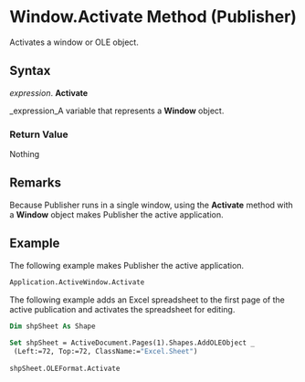 
# Window.Activate Method (Publisher)

Activates a window or OLE object.


## Syntax

 _expression_. **Activate**

 _expression_A variable that represents a  **Window** object.


### Return Value

Nothing


## Remarks

Because Publisher runs in a single window, using the  **Activate** method with a **Window** object makes Publisher the active application.


## Example

The following example makes Publisher the active application.


```vb
Application.ActiveWindow.Activate
```

The following example adds an Excel spreadsheet to the first page of the active publication and activates the spreadsheet for editing.




```vb
Dim shpSheet As Shape 
 
Set shpSheet = ActiveDocument.Pages(1).Shapes.AddOLEObject _ 
 (Left:=72, Top:=72, ClassName:="Excel.Sheet") 
 
shpSheet.OLEFormat.Activate
```

